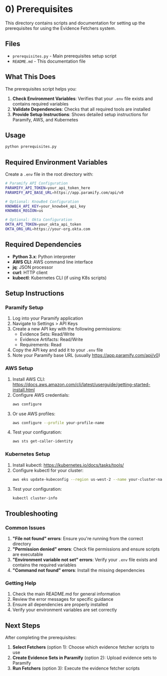 # 0) Prerequisites

This directory contains scripts and documentation for setting up the prerequisites for using the Evidence Fetchers system.

## Files

- `prerequisites.py` - Main prerequisites setup script
- `README.md` - This documentation file

## What This Does

The prerequisites script helps you:

1. **Check Environment Variables**: Verifies that your `.env` file exists and contains required variables
2. **Validate Dependencies**: Checks that all required tools are installed
3. **Provide Setup Instructions**: Shows detailed setup instructions for Paramify, AWS, and Kubernetes

## Usage

```bash
python prerequisites.py
```

## Required Environment Variables

Create a `.env` file in the root directory with:

```bash
# Paramify API Configuration
PARAMIFY_API_TOKEN=your_api_token_here
PARAMIFY_API_BASE_URL=https://app.paramify.com/api/v0

# Optional: KnowBe4 Configuration
KNOWBE4_API_KEY=your_knowbe4_api_key
KNOWBE4_REGION=us

# Optional: Okta Configuration
OKTA_API_TOKEN=your_okta_api_token
OKTA_ORG_URL=https://your-org.okta.com
```

## Required Dependencies

- **Python 3.x**: Python interpreter
- **AWS CLI**: AWS command line interface
- **jq**: JSON processor
- **curl**: HTTP client
- **kubectl**: Kubernetes CLI (if using K8s scripts)

## Setup Instructions

### Paramify Setup

1. Log into your Paramify application
2. Navigate to Settings > API Keys
3. Create a new API key with the following permissions:
   - Evidence Sets: Read/Write
   - Evidence Artifacts: Read/Write
   - Requirements: Read
4. Copy the API key and add it to your `.env` file
5. Note your Paramify base URL (usually https://app.paramify.com/api/v0)

### AWS Setup

1. Install AWS CLI: https://docs.aws.amazon.com/cli/latest/userguide/getting-started-install.html
2. Configure AWS credentials:
   ```bash
   aws configure
   ```
3. Or use AWS profiles:
   ```bash
   aws configure --profile your-profile-name
   ```
4. Test your configuration:
   ```bash
   aws sts get-caller-identity
   ```

### Kubernetes Setup

1. Install kubectl: https://kubernetes.io/docs/tasks/tools/
2. Configure kubectl for your cluster:
   ```bash
   aws eks update-kubeconfig --region us-west-2 --name your-cluster-name
   ```
3. Test your configuration:
   ```bash
   kubectl cluster-info
   ```

## Troubleshooting

### Common Issues

1. **"File not found" errors**: Ensure you're running from the correct directory
2. **"Permission denied" errors**: Check file permissions and ensure scripts are executable
3. **"Environment variable not set" errors**: Verify your `.env` file exists and contains the required variables
4. **"Command not found" errors**: Install the missing dependencies

### Getting Help

1. Check the main README.md for general information
2. Review the error messages for specific guidance
3. Ensure all dependencies are properly installed
4. Verify your environment variables are set correctly

## Next Steps

After completing the prerequisites:

1. **Select Fetchers** (option 1): Choose which evidence fetcher scripts to use
2. **Create Evidence Sets in Paramify** (option 2): Upload evidence sets to Paramify
3. **Run Fetchers** (option 3): Execute the evidence fetcher scripts

